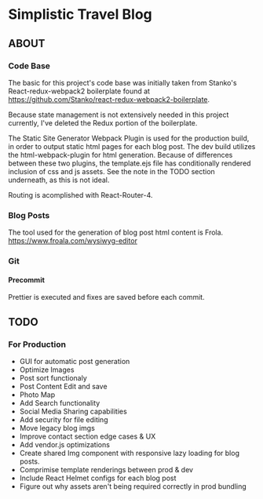 # Simplistic Travel Blog

## ABOUT

### Code Base
The basic for this project's code base was initially taken from Stanko's React-redux-webpack2 boilerplate found at <https://github.com/Stanko/react-redux-webpack2-boilerplate>.

Because state management is not extensively needed in this project currently, I've deleted the Redux portion of the boilerplate.

The Static Site Generator Webpack Plugin is used for the production build, in order to output static html pages for each blog post. The dev build utilizes the html-webpack-plugin for html generation.  Because of differences between these two plugins, the template.ejs file has conditionally rendered inclusion of css and js assets.  See the note in the TODO section underneath, as this is not ideal.

Routing is acomplished with React-Router-4.

### Blog Posts
The tool used for the generation of blog post html content is Frola.
https://www.froala.com/wysiwyg-editor

### Git
#### Precommit
Prettier is executed and fixes are saved before each commit.

## TODO

### For Production
* GUI for automatic post generation
* Optimize Images
* Post sort functionaly
* Post Content Edit and save
* Photo Map
* Add Search functionality
* Social Media Sharing capabilities
* Add security for file editing
* Move legacy blog imgs
* Improve contact section edge cases & UX
* Add vendor.js optimizations
* Create shared Img component with responsive lazy loading for blog posts.
* Comprimise template renderings between prod & dev
* Include React Helmet configs for each blog post
* Figure out why assets aren't being required correctly in prod bundling
